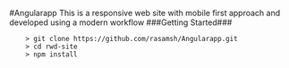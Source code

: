 #Angularapp
This is a responsive web site with mobile first approach and developed using a modern workflow
###Getting Started###

```
	> git clone https://github.com/rasamsh/Angularapp.git
  	> cd rwd-site
	> npm install

```

